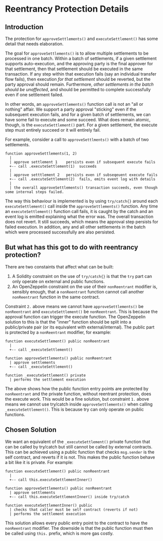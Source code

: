 # Reentrancy Protection Details

## Introduction
The protection for `approveSettlements()` and `executeSettlement()` has some detail that needs elaboration.

The goal for `approveSettlements()` is to allow multiple settlements to be processed in one batch. Within a batch of settlements, if a given settlement supports auto-execution, and the approving party is the final approver for that settlement, then that settlement should be executed in the same transaction. If any step within that execution fails (say an individual transfer flow fails), then execution _for that settlement_ should be reverted, but the party approval should remain. Furthermore, _other settlements in the batch should be unaffected_, and should be permitted to complete successfully even if one settlement failed.

In other words, an `approveSettlements()` function call is not an "all or nothing" affair. We support a party approval "sticking" even if the subsequent execution fails, and for a given batch of settlements, we can have some fail to execute and some succeed. What does remain atomic, though, is the `executeSettlement()` part. For a given settlement, the execute step must entirely succeed or it will entirely fail.

For example, consider a call to `approveSettlments()` with a batch of two settlements.

```
function approveSettlements(1, 2)
  |
  | approve settlement 1    persists even if subsequent execute fails
  +-- call .executeSettlement(1)  succeeds
  |
  | approve setttlement 2   persists even if subseqeuent execute fails
  +-- call .executeSettlement(2)  fails, emits event log with details
  |
  | the overall approveSettlements() transaction succeeds, even though some internal steps failed.
```

The way this behaviour is implemented is by using `try/catch{}` around each `executeSettlement()` call inside the `approveSettlements()` function. Any time an `executeSettlement()` function call fails, it is caught by the catch and an event log is emitted explaining what the error was. The overall transaction does not revert. It still succeeds, which means the approval step persists for failed execution. In addition, any and all other settlements in the batch which were processed successfully are also persisted.

## But what has this got to do with reentrancy protection?
There are two constaints that affect what can be built:
1. A Solidity constraint on the use of `try/catch{}` is that the `try` part can only operate on external and public functions.
2. An OpenZeppelin constraint on the use of their `nonReentrant` modifier is, sensibly enough, that a `nonReentrant` function cannot call another `nonReentrant` function in the same contract.

Constraint `2.` above means we cannot have `approveSettlements()` be `nonReentrant` and `executeSettlement()` be `nonReentrant`. This is because the approval function can trigger the execute function. The OpenZeppelin solution to this is that the "inner" function should be split into a public/private pair (or its equivalent with external/internal). The public part is protected by a `nonReentrant` modifier, for example:

```
function executeSettlement() public nonReentrant
  |
  +-- call _executeSettlement()

function approveSettlements() public nonReentrant
  | approve settlements
  +-- call _executeSettlement()

function _executeSettlement() private
  | performs the settlement execution
```
The above shows how the public function entry points are protected by `nonReentrant` and the private function, without reentrant protection, does the execute work. This would be a fine solution, but constraint `1.` above means we cannot use try/catch inside `approveSettlements()` when calling `_executeSettlement()`. This is because try can only operate on public functions.

## Chosen Solution
We want an equivalent of the `_executeSettlement()` private function that can be called by try/catch but still cannot be called by external contracts. This can be achieved using a public function that checks `msg.sender` is the self contract, and reverts if it is not. This makes the public function behave a bit like it is private. For example:
```
function executeSettlement() public nonReentrant
  |
  +-- call this.executeSettlementInner()

function approveSettlements() public nonReentrant
  | approve settlements
  +-- call this.executeSettlementInner() inside try/catch

function executeSettlementInner() public
  | checks that caller must be self contract (reverts if not)
  | performs the settlement execution
```
This solution allows every public entry point to the contract to have the `nonReentrant` modifier. The downside is that the public function must then be called using `this.` prefix, which is more gas costly.
